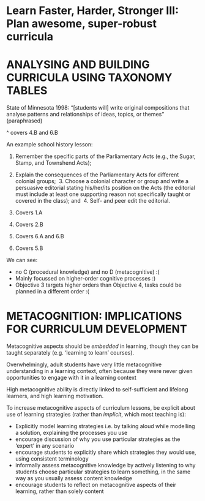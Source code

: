 Learn Faster, Harder, Stronger III: Plan awesome, super-robust curricula
===

ANALYSING AND BUILDING CURRICULA USING TAXONOMY TABLES
===

State of Minnesota 1998: “[students will] write original compositions that analyse patterns and relationships of ideas, topics, or themes” (paraphrased)

^ covers 4.B and 6.B

An example school history lesson:

1. Remember the specific parts of the Parliamentary Acts (e.g., the Sugar, Stamp, and Townshend Acts); 
2. Explain the consequences of the Parliamentary Acts for different colonial groups;  3. Choose a colonial character or group and write a persuasive editorial stating his/her/its position on the Acts (the editorial must include at least one supporting reason not specifically taught or covered in the class); and  4. Self- and peer edit the editorial. 

1. Covers 1.A
2. Covers 2.B
3. Covers 6.A and 6.B
4. Covers 5.B

We can see: 

- no C (procedural knowledge) and no D (metacognitive) :(
- Mainly focussed on higher-order cognitive processes :)
- Objective 3 targets higher orders than Objective 4, tasks could be planned in a different order :(

METACOGNITION: IMPLICATIONS FOR CURRICULUM DEVELOPMENT
===

Metacognitive aspects should be *embedded* in learning, though they can be taught separately (e.g. ‘learning to learn’ courses).

Overwhelmingly, adult students have very little metacognitive understanding in a learning context, often because they were never given opportunities to engage with it in a learning context

High metacognitive ability is directly linked to self-sufficient and lifelong learners, and high learning motivation.

To increase metacognitive aspects of curriculum lessons, be explicit about use of learning strategies (rather than *implicit*, which most teaching is):

- Explicitly model learning strategies i.e. by talking aloud while modelling a solution, explaining the processes you use
- encourage discussion of why you use particular strategies as the ‘expert’ in any scenario
- encourage students to explicitly share which strategies they would use, using consistent terminology
- informally assess metacognitive knowledge by actively listening to why students choose particular strategies to learn something, in the same way as you usually assess content knowledge
- encourage students to reflect on metacognitive aspects of their learning, rather than solely content